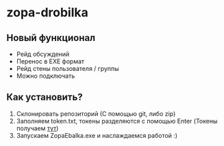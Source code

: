 # zopa-drobilka
## Новый функционал
* Рейд обсуждений
* Перенос в EXE формат
* Рейд стены пользователя / группы
* Можно подключать
## Как установить?
1. Склонировать репозиторий (С помощью git, либо zip)
2. Заполняем token.txt, токены разделяются с помощью Enter (Токены получаем [тут](https://vkhost.github.io/ "Перейти на сайт"))
3. Запускаем ZopaEbalka.exe и наслаждаемся работой :)
